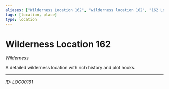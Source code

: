 ```yaml
---
aliases: ["Wilderness Location 162", "wilderness location 162", "162 Location Wilderness"]
tags: [location, place]
type: location
---
```


# Wilderness Location 162

*Wilderness*

A detailed wilderness location with rich history and plot hooks.

---
*ID: LOC00161*
